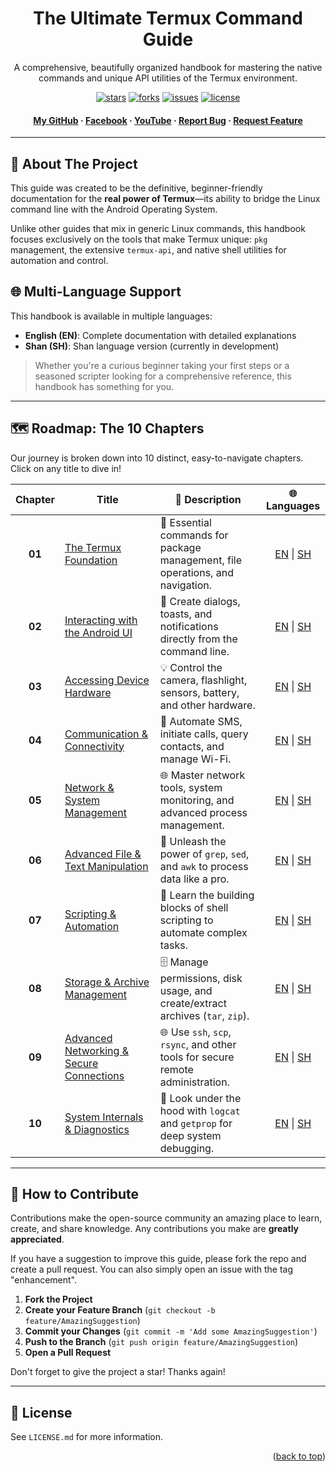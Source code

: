 <div align="center">
  <h1>The Ultimate Termux Command Guide</h1>
  <p>A comprehensive, beautifully organized handbook for mastering the native commands and unique API utilities of the Termux environment.</p>

  <!-- Badges -->
  <p>
    <a href="https://github.com/aiboy5/Termux-Command-Shan/stargazers"><img src="https://img.shields.io/github/stars/aiboy5/Termux-Command-Shan?style=for-the-badge&color=gold" alt="stars"></a>
    <a href="https://github.com/aiboy5/Termux-Command-Shan/network/members"><img src="https://img.shields.io/github/forks/aiboy5/Termux-Command-Shan?style=for-the-badge&color=blue" alt="forks"></a>
    <a href="https://github.com/aiboy5/Termux-Command-Shan/issues"><img src="https://img.shields.io/github/issues/aiboy5/Termux-Command-Shan?style=for-the-badge&color=orange" alt="issues"></a>
    <a href="https://github.com/aiboy5/Termux-Command-Shan/blob/main/LICENSE"><img src="https://img.shields.io/github/license/aiboy5/Termux-Command-Shan?style=for-the-badge&color=green" alt="license"></a>
  </p>

  <h4>
    <a href="https://www.GitHub.com/aiboy5/">My GitHub</a>
    <span> · </span>
    <a href="https://web.facebook.com/saiyootsaing546">Facebook</a>
    <span> · </span>
    <a href="https://www.youtube.com/@yont_sein">YouTube</a>
    <span> · </span>
    <a href="https://github.com/aiboy5/Termux-Command-Shan/issues">Report Bug</a>
    <span> · </span>
    <a href="https://github.com/aiboy5/Termux-Command-Shan/issues">Request Feature</a>
  </h4>
</div>

---

## 🚀 About The Project

This guide was created to be the definitive, beginner-friendly documentation for the **real power of Termux**—its ability to bridge the Linux command line with the Android Operating System.

Unlike other guides that mix in generic Linux commands, this handbook focuses exclusively on the tools that make Termux unique: `pkg` management, the extensive `termux-api`, and native shell utilities for automation and control.

## 🌐 Multi-Language Support

This handbook is available in multiple languages:
- **English (EN)**: Complete documentation with detailed explanations
- **Shan (SH)**: Shan language version (currently in development)

> Whether you're a curious beginner taking your first steps or a seasoned scripter looking for a comprehensive reference, this handbook has something for you.

---



## 🗺️ Roadmap: The 10 Chapters

Our journey is broken down into 10 distinct, easy-to-navigate chapters. Click on any title to dive in!

| Chapter | Title                                               | 📖 Description                                                               | 🌐 Languages |
| :-----: | --------------------------------------------------- | ---------------------------------------------------------------------------- | :----------: |
| **01**  | [The Termux Foundation](chapter_01-en.md)                | 🚀 Essential commands for package management, file operations, and navigation. | [EN](chapter_01-en.md) \| [SH](chapter_01-sh.md) |
| **02**  | [Interacting with the Android UI](chapter_02-en.md)      | 🎨 Create dialogs, toasts, and notifications directly from the command line.   | [EN](chapter_02-en.md) \| [SH](chapter_02-sh.md) |
| **03**  | [Accessing Device Hardware](chapter_03-en.md)            | 💡 Control the camera, flashlight, sensors, battery, and other hardware.       | [EN](chapter_03-en.md) \| [SH](chapter_03-sh.md) |
| **04**  | [Communication & Connectivity](chapter_04-en.md)         | 📡 Automate SMS, initiate calls, query contacts, and manage Wi-Fi.           | [EN](chapter_04-en.md) \| [SH](chapter_04-sh.md) |
| **05**  | [Network & System Management](Chapter5-en.md)            | 🌐 Master network tools, system monitoring, and advanced process management.   | [EN](Chapter5-en.md) \| [SH](Chapter5-sh.md) |
| **06**  | [Advanced File & Text Manipulation](chapter_06-en.md)    | 📜 Unleash the power of `grep`, `sed`, and `awk` to process data like a pro.   | [EN](chapter_06-en.md) \| [SH](chapter_06-sh.md) |
| **07**  | [Scripting & Automation](chapter_07-en.md)               | 🤖 Learn the building blocks of shell scripting to automate complex tasks.     | [EN](chapter_07-en.md) \| [SH](chapter_07-sh.md) |
| **08**  | [Storage & Archive Management](chapter_08-en.md)         | 🗄️ Manage permissions, disk usage, and create/extract archives (`tar`, `zip`). | [EN](chapter_08-en.md) \| [SH](chapter_08-sh.md) |
| **09**  | [Advanced Networking & Secure Connections](chapter_09-en.md) | 🌐 Use `ssh`, `scp`, `rsync`, and other tools for secure remote administration. | [EN](chapter_09-en.md) \| [SH](chapter_09-sh.md) |
| **10**  | [System Internals & Diagnostics](chapter_10-en.md)       | 🔬 Look under the hood with `logcat` and `getprop` for deep system debugging.   | [EN](chapter_10-en.md) \| [SH](chapter_10-sh.md) |

---

## 🤝 How to Contribute

Contributions make the open-source community an amazing place to learn, create, and share knowledge. Any contributions you make are **greatly appreciated**.

If you have a suggestion to improve this guide, please fork the repo and create a pull request. You can also simply open an issue with the tag "enhancement".

1.  **Fork the Project**
2.  **Create your Feature Branch** (`git checkout -b feature/AmazingSuggestion`)
3.  **Commit your Changes** (`git commit -m 'Add some AmazingSuggestion'`)
4.  **Push to the Branch** (`git push origin feature/AmazingSuggestion`)
5.  **Open a Pull Request**

Don't forget to give the project a star! Thanks again!

---

## 📜 License

See `LICENSE.md` for more information.

<p align="right">(<a href="#top">back to top</a>)</p>
